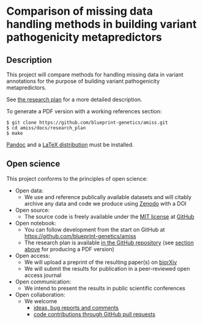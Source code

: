 
# Comparison of missing data handling methods in building variant pathogenicity metapredictors

## Description

This project will compare methods for handling missing data in variant annotations for the purpose of building variant pathogenicity metapredictors.

See [the research plan](docs/research_plan/research_plan.md) for a more detailed description. 

To generate a PDF version with a working references section:

```
$ git clone https://github.com/blueprint-genetics/amiss.git
$ cd amiss/docs/research_plan
$ make
```

[Pandoc](https://pandoc.org/) and a [LaTeX distribution](https://www.latex-project.org/) must be installed.

## Open science

This project conforms to the principles of open science:

- Open data:
  - We use and reference publically available datasets and will citably archive any data and code we produce using [Zenodo](https://zenodo.org/) with a DOI
- Open source:
  - The source code is freely available under the [MIT license](https://github.com/blueprint-genetics/amiss/blob/master/LICENSE) at [GitHub](https://github.com/blueprint-genetics/amiss)
- Open notebook:
  - You can follow development from the start on GitHub at https://github.com/blueprint-genetics/amiss
  - The research plan is available [in the GitHub repository](https://github.com/blueprint-genetics/amiss/blob/master/docs/research_plan/research_plan.md) (see [section above](#description) for producing a PDF version)
- Open access:
  - We will upload a preprint of the resulting paper(s) on [biorXiv](https://www.biorxiv.org/)
  - We will submit the results for publication in a peer-reviewed open access journal
- Open communication:
  - We intend to present the results in public scientific conferences
- Open collaboration:
  - We welcome
    - [ideas, bug reports and comments](https://github.com/blueprint-genetics/amiss/issues)
    - [code contributions through GitHub pull requests](https://github.com/blueprint-genetics/amiss/pulls)
